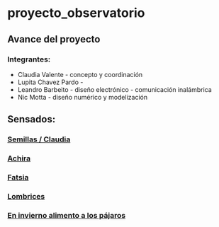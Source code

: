 # proyecto_observatorio
## Avance del proyecto

### Integrantes:
   - Claudia Valente - concepto y coordinación
   - Lupita Chavez Pardo -
   - Leandro Barbeito - diseño electrónico - comunicación inalámbrica
   - Nic Motta - diseño numérico y modelización

## Sensados:
### [Semillas / Claudia](https://muru7-8.github.io/proyecto_observatorio/Sensado_Claudia)
### [Achira](https://muru7-8.github.io/proyecto_observatorio/Sensado_Achira)
### [Fatsia](https://muru7-8.github.io/proyecto_observatorio/Sensado_Fatsia)
### [Lombrices](https://muru7-8.github.io/proyecto_observatorio/Sensado_Lombrices)
### [En invierno alimento a los pájaros](https://muru7-8.github.io/proyecto_observatorio/Sensado_Pajaros)
